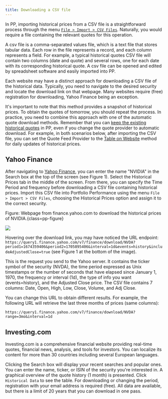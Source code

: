 ```yaml
---
title: Downloading a CSV file
---
```

In PP, importing historical prices from a CSV file is a straightforward process through the menu [`File > Import > CSV Files`](../../reference/file/import/csv-import.md#historical-quotes-import). Naturally, you would require a file containing the relevant quotes for this operation.

A csv file is a comma-separated values file, which is a text file that stores tabular data. Each row in the file represents a record, and each column represents a field. For example, a typical historical quotes CSV file will contain two columns (date and quote) and several rows, one for each date with its corresponding historical quote. A csv file can be opened and edited by spreadsheet software and easily imported into PP.

Each website may have a distinct approach for downloading a CSV file of the historical data. Typically, you need to navigate to the desired security and locate the download link on that webpage. Many websites require (free) registration for downloading, Yahoo Finance being an exception.

It's important to note that this method provides a snapshot of historical prices. To obtain the quotes of tomorrow, you should repeat the process. In practice, you need to combine this approach with one of the automatic quote download methods. Remember that you can [keep the existing historical quotes](../../reference/file/import/images/mnu-file-import-reload-quotes.png) in PP, even if you change the quote provider to automatic download.  For example, in both scenarios below, after importing the CSV file, you can set the Quote Feed Provider to the [Table on Website](./table-website.md) method for daily updates of historical prices.

## Yahoo Finance

After navigating to [Yahoo Finance](https://finance.yahoo.com), you can enter the name "NVIDIA" in the Search box at the top of the screen (see Figure 1). Select the Historical Prices tab in the middle of the screen. From there, you can specify the Time Period and frequency before downloading a CSV file containing historical prices. Import this CSV file into Portfolio Performance using the menu `File > Import > CSV Files`, choosing the Historical Prices option and assign it to the correct security.

Figure: Webpage from finance.yahoo.com to download the historical prices of NVIDIA.{class=pp-figure}

![](./images/yahoo-finance-webpage.png)

Hovering over the download link, you may have noticed the URL endpoint: `https://query1.finance.yahoo.com/v7/finance/download/NVDA?period1=1674359406&period2=1705895406&interval=1d&events=history&includeAdjustedClose=true` (see Figure 1 at the bottom of the image).

This is the request you send to the Yahoo server. It contains the ticker symbol of the security (NVDA), the time period expressed as Unix timestamps or the number of seconds that have elapsed since January 1, 1970, the frequency or interval (1d), the type of info you want (events=history), and the Adjusted Close price. The CSV file contains 7 columns: Date, Open, High, Low, Close, Volume, and Adj Close.

You can change this URL to obtain different results. For example, the following URL will retrieve the last three months of prices (same columns):

`https://query1.finance.yahoo.com/v7/finance/download/NVDA?range=3mo&interval=1d`

## Investing.com

Investing.com is a comprehensive financial website providing real-time quotes, financial news, analysis, and tools for investors. You can localize its content for more than 30 countries including several European languages.

Clicking the Search box will display your recent searches and popular ones. You can enter the name, ticker, or ISIN of the security you're interested in. A graphical overview of the quote history (1 month) is presented. Click `Historical Data` to see the table. For downloading or changing the period, registration with your email address is required (free). All data are available, but there is a limit of 20 years that you can download in one pass.








